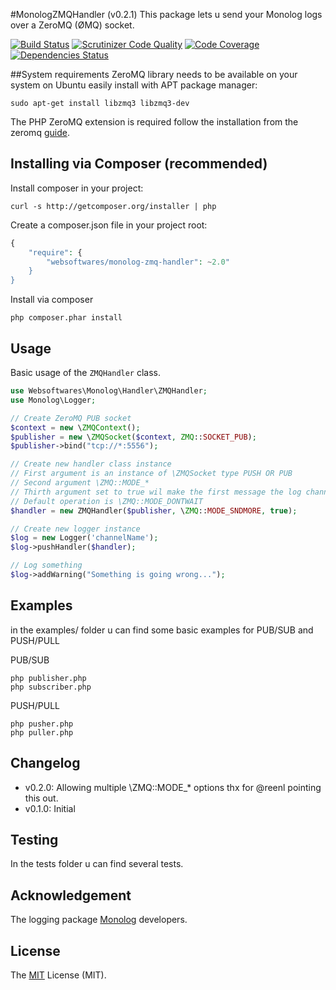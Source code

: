 #MonologZMQHandler (v0.2.1)
This package lets u send your Monolog logs over a ZeroMQ (ØMQ) socket.

[![Build Status](https://api.travis-ci.org/websoftwares/MonologZMQHandler.png)](https://travis-ci.org/websoftwares/MonologZMQHandler)
[![Scrutinizer Code Quality](https://scrutinizer-ci.com/g/websoftwares/MonologZMQHandler/badges/quality-score.png?b=master)](https://scrutinizer-ci.com/g/websoftwares/MonologZMQHandler/?branch=master)
[![Code Coverage](https://scrutinizer-ci.com/g/websoftwares/MonologZMQHandler/badges/coverage.png?b=master)](https://scrutinizer-ci.com/g/websoftwares/yo/?branch=master)
[![Dependencies Status](https://depending.in/websoftwares/MonologZMQHandler.png)](http://depending.in/websoftwares/MonologZMQHandler)

##System requirements
ZeroMQ library needs to be available on your system on Ubuntu easily install with APT package manager:
```
sudo apt-get install libzmq3 libzmq3-dev
```

The PHP ZeroMQ  extension is required follow the installation from the zeromq [guide](http://zeromq.org/bindings:php).

## Installing via Composer (recommended)

Install composer in your project:
```
curl -s http://getcomposer.org/installer | php
```

Create a composer.json file in your project root:
```php
{
    "require": {
		"websoftwares/monolog-zmq-handler": ~2.0"
    }
}
```

Install via composer
```
php composer.phar install
```

## Usage
Basic usage of the `ZMQHandler` class.

```php
use Websoftwares\Monolog\Handler\ZMQHandler;
use Monolog\Logger;

// Create ZeroMQ PUB socket
$context = new \ZMQContext();
$publisher = new \ZMQSocket($context, ZMQ::SOCKET_PUB);
$publisher->bind("tcp://*:5556");

// Create new handler class instance
// First argument is an instance of \ZMQSocket type PUSH OR PUB
// Second argument \ZMQ::MODE_*
// Thirth argument set to true wil make the first message the log channel. (multipart)
// Default operation is \ZMQ::MODE_DONTWAIT
$handler = new ZMQHandler($publisher, \ZMQ::MODE_SNDMORE, true); 

// Create new logger instance
$log = new Logger('channelName');
$log->pushHandler($handler);

// Log something
$log->addWarning("Something is going wrong...");
```
## Examples
in the examples/ folder u can find some basic examples for PUB/SUB and PUSH/PULL

PUB/SUB
```
php publisher.php
php subscriber.php
```

PUSH/PULL
```
php pusher.php
php puller.php
```

## Changelog

- v0.2.0: Allowing multiple \ZMQ::MODE_* options thx for @reenl pointing this out.
- v0.1.0: Initial 

## Testing
In the tests folder u can find several tests.

## Acknowledgement
The logging package [Monolog](https://github.com/Seldaek/monolog) developers.

## License
The [MIT](http://opensource.org/licenses/MIT "MIT") License (MIT).
